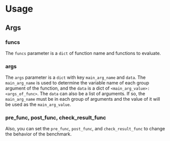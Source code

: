 # Usage

## Args

### funcs

The `funcs` parameter is a `dict` of function name and functions to evaluate.

### args

The `args` parameter is a `dict` with key `main_arg_name` and `data`. The `main_arg_name` is used to determine the variable name of each group argument of the function, and the `data` is a dict of `<main_arg_value>:<args_of_func>`. The `data` can also be a list of arguments. If so, the `main_arg_name` must be in each group of arguments and the value of it will be used as the `main_arg_value`.

### pre_func, post_func, check_result_func

Also, you can set the `pre_func`, `post_func`, and `check_result_func` to change the behavior of the benchmark.
